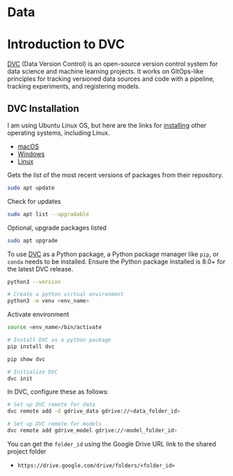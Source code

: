# Data
# Introduction to DVC
[DVC][1] (Data Version Control) is an open-source version control system for data science and machine learning projects. It works on GitOps-like principles for tracking versioned data sources and code with a pipeline, tracking experiments, and registering models.

## DVC Installation

I am using Ubuntu Linux OS, but here are the links for [installing](https://dvc.org/doc/install) other operating systems, including Linux.

- [macOS](https://dvc.org/doc/install/macos)
- [Windows](https://dvc.org/doc/install/windows)
- [Linux][2]

Gets the list of the most recent versions of packages from their repository.
```bash
sudo apt update
```
Check for updates
```bash
sudo apt list --upgradable
```
Optional, upgrade packages listed
```bash
sudo apt upgrade
```
To use [DVC][1] as a Python package, a Python package manager like `pip`, or `conda` needs to be installed. Ensure the Python package installed is 8.0+ for the latest DVC release.
```bash
python3 --version
```
```bash
# Create a python virtual environment
python3 -m venv <env_name>
```
Activate environment
```bash
source <env_name>/bin/activate
```
```bash
# Install DVC as a python package
pip install dvc
```
```bash
pip show dvc
```
```bash
# Initialize DVC
dvc init
```

In DVC, configure these as follows:

```bash
# Set up DVC remote for data
dvc remote add -d gdrive_data gdrive://<data_folder_id>

# Set up DVC remote for models
dvc remote add gdrive_model gdrive://<model_folder_id>
```
You can get the `folder_id` using the Google Drive URL link to the shared project folder

- `https://drive.google.com/drive/folders/<folder_id>`

[1]: https://dvc.org/ "DVC"
[2]: https://dvc.org/doc/install/linux "Linux"
